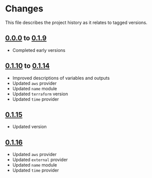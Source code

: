 # Changes
This file describes the project history as it relates to tagged versions.

## [0.0.0](.) to [0.1.9](.)
- Completed early versions

## [0.1.10](.) to [0.1.14](.)
- Improved descriptions of variables and outputs
- Updated `aws` provider
- Updated `name` module
- Updated `terraform` version
- Updated `time` provider

## [0.1.15](.)
- Updated version

## [0.1.16](.)
- Updated `aws` provider
- Updated `external` provider
- Updated `name` module
- Updated `time` provider
